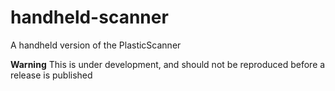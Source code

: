 # handheld-scanner
A handheld version of the PlasticScanner

**Warning**
This is under development, and should not be reproduced before a release is published

